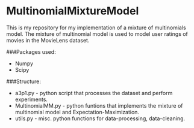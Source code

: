 # MultinomialMixtureModel

This is my repository for my implementation of a mixture of multinomials model. The mixture of multinomial model is used to model user ratings of movies in the MovieLens dataset.

###Packages used:
- Numpy
- Scipy

###Structure:
- a3p1.py - python script that processes the dataset and perform experiments.
- MultinomialMM.py - python funtions that implements the mixture of multinomial model and Expectation-Maximization.
- utils.py - misc. python functions for data-processing, data-cleaning.
